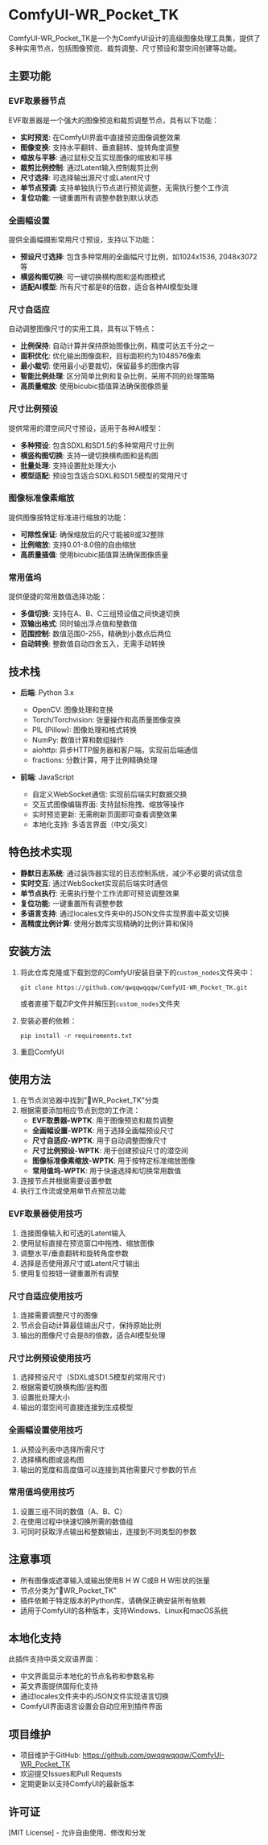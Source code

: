 # ComfyUI-WR_Pocket_TK

ComfyUI-WR_Pocket_TK是一个为ComfyUI设计的高级图像处理工具集，提供了多种实用节点，包括图像预览、裁剪调整、尺寸预设和潜空间创建等功能。

## 主要功能

### EVF取景器节点

EVF取景器是一个强大的图像预览和裁剪调整节点，具有以下功能：

- **实时预览**: 在ComfyUI界面中直接预览图像调整效果
- **图像变换**: 支持水平翻转、垂直翻转、旋转角度调整
- **缩放与平移**: 通过鼠标交互实现图像的缩放和平移
- **裁剪比例控制**: 通过Latent输入控制裁剪比例
- **尺寸选择**: 可选择输出源尺寸或Latent尺寸
- **单节点预调**: 支持单独执行节点进行预览调整，无需执行整个工作流
- **复位功能**: 一键重置所有调整参数到默认状态

### 全画幅设置

提供全画幅摄影常用尺寸预设，支持以下功能：

- **预设尺寸选择**: 包含多种常用的全画幅尺寸比例，如1024x1536, 2048x3072等
- **横竖构图切换**: 可一键切换横构图和竖构图模式
- **适配AI模型**: 所有尺寸都是8的倍数，适合各种AI模型处理

### 尺寸自适应

自动调整图像尺寸的实用工具，具有以下特点：

- **比例保持**: 自动计算并保持原始图像比例，精度可达五千分之一
- **面积优化**: 优化输出图像面积，目标面积约为1048576像素
- **最小裁切**: 使用最小必要裁切，保留最多的图像内容
- **智能比例处理**: 区分简单比例和复杂比例，采用不同的处理策略
- **高质量缩放**: 使用bicubic插值算法确保图像质量

### 尺寸比例预设

提供常用的潜空间尺寸预设，适用于各种AI模型：

- **多种预设**: 包含SDXL和SD1.5的多种常用尺寸比例
- **横竖构图切换**: 支持一键切换横构图和竖构图
- **批量处理**: 支持设置批处理大小
- **模型适配**: 预设包含适合SDXL和SD1.5模型的常用尺寸

### 图像标准像素缩放

提供图像按特定标准进行缩放的功能：

- **可除性保证**: 确保缩放后的尺寸能被8或32整除
- **比例缩放**: 支持0.01-8.0倍的自由缩放
- **高质量插值**: 使用bicubic插值算法确保图像质量

### 常用值坞

提供便捷的常用数值选择功能：

- **多值切换**: 支持在A、B、C三组预设值之间快速切换
- **双输出格式**: 同时输出浮点值和整数值
- **范围控制**: 数值范围0-255，精确到小数点后两位
- **自动转换**: 整数值自动四舍五入，无需手动转换

## 技术栈

- **后端**: Python 3.x
  - OpenCV: 图像处理和变换
  - Torch/Torchvision: 张量操作和高质量图像变换
  - PIL (Pillow): 图像处理和格式转换
  - NumPy: 数值计算和数组操作
  - aiohttp: 异步HTTP服务器和客户端，实现前后端通信
  - fractions: 分数计算，用于比例精确处理
  
- **前端**: JavaScript
  - 自定义WebSocket通信: 实现前后端实时数据交换
  - 交互式图像编辑界面: 支持鼠标拖拽、缩放等操作
  - 实时预览更新: 无需刷新页面即可查看调整效果
  - 本地化支持: 多语言界面（中文/英文）

## 特色技术实现

- **静默日志系统**: 通过装饰器实现的日志控制系统，减少不必要的调试信息
- **实时交互**: 通过WebSocket实现前后端实时通信
- **单节点执行**: 无需执行整个工作流即可预览调整效果
- **复位功能**: 一键重置所有调整参数
- **多语言支持**: 通过locales文件夹中的JSON文件实现界面中英文切换
- **高精度比例计算**: 使用分数库实现精确的比例计算和保持

## 安装方法

1. 将此仓库克隆或下载到您的ComfyUI安装目录下的`custom_nodes`文件夹中：
   ```
   git clone https://github.com/qwqqwqqqw/ComfyUI-WR_Pocket_TK.git
   ```
   或者直接下载ZIP文件并解压到`custom_nodes`文件夹

2. 安装必要的依赖：
   ```
   pip install -r requirements.txt
   ```

3. 重启ComfyUI

## 使用方法

1. 在节点浏览器中找到"🍉WR_Pocket_TK"分类
2. 根据需要添加相应节点到您的工作流：
   - **EVF取景器-WPTK**: 用于图像预览和裁剪调整
   - **全画幅设置-WPTK**: 用于选择全画幅预设尺寸
   - **尺寸自适应-WPTK**: 用于自动调整图像尺寸
   - **尺寸比例预设-WPTK**: 用于创建预设尺寸的潜空间
   - **图像标准像素缩放-WPTK**: 用于按特定标准缩放图像
   - **常用值坞-WPTK**: 用于快速选择和切换常用数值
3. 连接节点并根据需要设置参数
4. 执行工作流或使用单节点预览功能

### EVF取景器使用技巧

1. 连接图像输入和可选的Latent输入
2. 使用鼠标直接在预览窗口中拖拽、缩放图像
3. 调整水平/垂直翻转和旋转角度参数
4. 选择是否使用源尺寸或Latent尺寸输出
5. 使用复位按钮一键重置所有调整

### 尺寸自适应使用技巧

1. 连接需要调整尺寸的图像
2. 节点会自动计算最佳输出尺寸，保持原始比例
3. 输出的图像尺寸会是8的倍数，适合AI模型处理

### 尺寸比例预设使用技巧

1. 选择预设尺寸（SDXL或SD1.5模型的常用尺寸）
2. 根据需要切换横构图/竖构图
3. 设置批处理大小
4. 输出的潜空间可直接连接到生成模型

### 全画幅设置使用技巧

1. 从预设列表中选择所需尺寸
2. 选择横构图或竖构图
3. 输出的宽度和高度值可以连接到其他需要尺寸参数的节点

### 常用值坞使用技巧

1. 设置三组不同的数值（A、B、C）
2. 在使用过程中快速切换所需的数值组
3. 可同时获取浮点输出和整数输出，连接到不同类型的参数

## 注意事项

- 所有图像或遮罩输入或输出使用B H W C或B H W形状的张量
- 节点分类为"🍉WR_Pocket_TK"
- 插件依赖于特定版本的Python库，请确保正确安装所有依赖
- 适用于ComfyUI的各种版本，支持Windows、Linux和macOS系统

## 本地化支持

此插件支持中英文双语界面：
- 中文界面显示本地化的节点名称和参数名称
- 英文界面提供国际化支持
- 通过locales文件夹中的JSON文件实现语言切换
- ComfyUI界面语言设置会自动应用到插件界面

## 项目维护

- 项目维护于GitHub: https://github.com/qwqqwqqqw/ComfyUI-WR_Pocket_TK
- 欢迎提交Issues和Pull Requests
- 定期更新以支持ComfyUI的最新版本

## 许可证

[MIT License] - 允许自由使用、修改和分发 